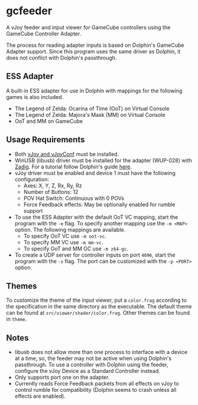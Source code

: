 # gcfeeder
A vJoy feeder and input viewer for GameCube controllers using the GameCube Controller Adapter.

The process for reading adapter inputs is based on Dolphin's GameCube Adapter support.
Since this program uses the same driver as Dolphin, it does not conflict with Dolphin's passthrough.

## ESS Adapter
A built-in ESS adapter for use in Dolphin with mappings for the following games is also included.
* The Legend of Zelda: Ocarina of Time (OoT) on Virtual Console
* The Legend of Zelda: Majora's Mask (MM) on Virtual Console
* OoT and MM on GameCube

## Usage Requirements
* Both [vJoy and vJoyConf](https://github.com/jshafer817/vJoy) must be installed.
* WinUSB (libusb) driver must be installed for the adapter (WUP-028) with [Zadig](https://zadig.akeo.ie).
For a tutorial follow Dolphin's guide [here](https://dolphin-emu.org/docs/guides/how-use-official-gc-controller-adapter-wii-u).
* vJoy driver must be enabled and device 1 must have the following configuration:
    * Axes: X, Y, Z, Rx, Ry, Rz
    * Number of Buttons: 12
    * POV Hat Switch: Continuous with 0 POVs
    * Force Feedback effects: May be optionally enabled for rumble support
* To use the ESS Adapter with the default OoT VC mapping, start the program with the `-e` flag. To specify another mapping use
the `-m <MAP>` option. The following mappings are available.
    * To specify OoT VC use `-m oot-vc`.
    * To specify MM VC use `-m mm-vc`.
    * To specify OoT and MM GC use `-m z64-gc`.
* To create a UDP server for controller inputs on port `4096`, start the program with the `-s` flag. The port can be customized
with the `-p <PORT>` option.

## Themes

To customize the theme of the input viewer, put a `color.frag` according to the specification in the same directory as the executable.
The default theme can be found at `src/viewer/shader/color.frag`. Other themes can be found in `theme`.

## Notes
* libusb does not allow more than one process to interface with a device at a time, so, the feeder may not be active when using Dolphin's passthrough.
To use a controller with Dolphin using the feeder, configure the vJoy Device as a Standard Controller instead.
* Only supports port one on the adapter.
* Currently reads Force Feedback packets from all effects on vJoy to control rumble for compatibility (Dolphin seems to crash unless all effects are enabled).
